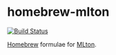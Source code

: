 # homebrew-mlton

[![Build Status](https://travis-ci.org/MLton/homebrew-mlton.svg?branch=master)](https://travis-ci.org/MLton/homebrew-mlton)

[Homebrew](http://brew.sh/) formulae for [MLton](http://mlton.org).
